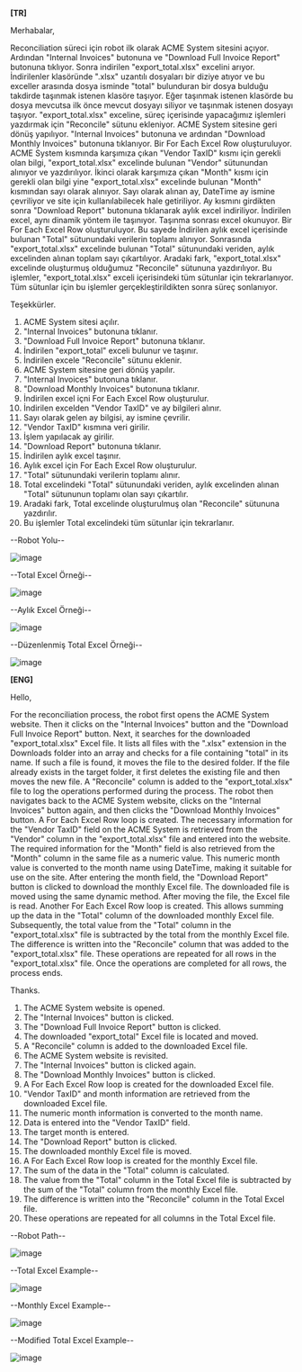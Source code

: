 **[TR]**

Merhabalar,

Reconciliation süreci için robot ilk olarak ACME System sitesini açıyor. Ardından "Internal Invoices" butonuna ve "Download Full Invoice Report" butonuna tıklıyor.
Sonra indirilen "export_total.xlsx" excelini arıyor. İndirilenler klasöründe ".xlsx" uzantılı dosyaları bir diziye atıyor ve bu exceller arasında dosya isminde "total"
bulunduran bir dosya bulduğu takdirde taşınmak istenen klasöre taşıyor. Eğer taşınmak istenen klasörde bu dosya mevcutsa ilk önce mevcut dosyayı siliyor ve taşınmak istenen
dosyayı taşıyor. "export_total.xlsx" exceline, süreç içerisinde yapacağımız işlemleri yazdırmak için "Reconcile" sütunu ekleniyor. ACME System sitesine geri dönüş yapılıyor.
"Internal Invoices" butonuna ve ardından "Download Monthly Invoices" butonuna tıklanıyor. Bir For Each Excel Row oluşturuluyor. ACME System kısmında karşımıza çıkan "Vendor TaxID"
kısmı için gerekli olan bilgi, "export_total.xlsx" excelinde bulunan "Vendor" sütunundan alınıyor ve yazdırılıyor. İkinci olarak karşımıza çıkan "Month" kısmı için gerekli olan bilgi
yine "export_total.xlsx" excelinde bulunan "Month" kısmından sayı olarak alınıyor. Sayı olarak alınan ay, DateTime ay ismine çevriliyor ve site için kullanılabilecek hale getiriliyor.
Ay kısmını girdikten sonra "Download Report" butonuna tıklanarak aylık excel indiriliyor. İndirilen excel, aynı dinamik yöntem ile taşınıyor. Taşınma sonrası excel okunuyor.
Bir For Each Excel Row oluşturuluyor. Bu sayede İndirilen aylık excel içerisinde bulunan "Total" sütunundaki verilerin toplamı alınıyor. Sonrasında "export_total.xlsx" excelinde 
bulunan "Total" sütunundaki veriden, aylık excelinden alınan toplam sayı çıkartılıyor. Aradaki fark, "export_total.xlsx" excelinde oluşturmuş olduğumuz "Reconcile" sütununa yazdırılıyor.
Bu işlemler, "export_total.xlsx" exceli içerisindeki tüm sütunlar için tekrarlanıyor. Tüm sütunlar için bu işlemler gerçekleştirildikten sonra süreç sonlanıyor.

Teşekkürler.

1. ACME System sitesi açılır.
2. "Internal Invoices" butonuna tıklanır.
3. "Download Full Invoice Report" butonuna tıklanır.
4. İndirilen "export_total" exceli bulunur ve taşınır.
5. İndirilen excele "Reconcile" sütunu eklenir.
6. ACME System sitesine geri dönüş yapılır.
7. "Internal Invoices" butonuna tıklanır.
8. "Download Monthly Invoices" butonuna tıklanır.
9. İndirilen excel içni For Each Excel Row oluşturulur.
10. İndirilen excelden "Vendor TaxID" ve ay bilgileri alınır.
11. Sayı olarak gelen ay bilgisi, ay ismine çevrilir.
12. "Vendor TaxID" kısmına veri girilir.
13. İşlem yapılacak ay girilir.
14. "Download Report" butonuna tıklanır.
15. İndirilen aylık excel taşınır.
16. Aylık excel için For Each Excel Row oluşturulur.
17. "Total" sütunundaki verilerin toplamı alınır.
18. Total excelindeki "Total" sütunundaki veriden, aylık excelinden alınan "Total" sütununun toplamı olan sayı çıkartılır.
19. Aradaki fark, Total excelinde oluşturulmuş olan "Reconcile" sütununa yazdırılır.
20. Bu işlemler Total excelindeki tüm sütunlar için tekrarlanır.

--Robot Yolu--

![image](https://github.com/user-attachments/assets/810972b0-9c47-4f84-8c95-c6974d1e3248)

--Total Excel Örneği--

![image](https://github.com/user-attachments/assets/02bd3a64-3ca5-4dc1-81c9-d4a720822423)

--Aylık Excel Örneği--

![image](https://github.com/user-attachments/assets/e0937f3b-363b-4062-9539-d6316d168c00)

--Düzenlenmiş Total Excel Örneği--

![image](https://github.com/user-attachments/assets/87e7458e-87a6-4ae0-ad06-ee1d8088ab06)

**[ENG]**

Hello,

For the reconciliation process, the robot first opens the ACME System website. Then it clicks on the "Internal Invoices" button and the "Download Full Invoice Report" button.
Next, it searches for the downloaded "export_total.xlsx" Excel file. It lists all files with the ".xlsx" extension in the Downloads folder into an array and checks for a file containing "total" in its name. If such a file is found, it moves the file to the desired folder. If the file already exists in the target folder, it first deletes the existing file and then moves the new file.
A "Reconcile" column is added to the "export_total.xlsx" file to log the operations performed during the process. The robot then navigates back to the ACME System website, clicks on the "Internal Invoices" button again, and then clicks the "Download Monthly Invoices" button.
A For Each Excel Row loop is created. The necessary information for the "Vendor TaxID" field on the ACME System is retrieved from the "Vendor" column in the "export_total.xlsx" file and entered into the website. The required information for the "Month" field is also retrieved from the "Month" column in the same file as a numeric value. This numeric month value is converted to the month name using DateTime, making it suitable for use on the site.
After entering the month field, the "Download Report" button is clicked to download the monthly Excel file. The downloaded file is moved using the same dynamic method. After moving the file, the Excel file is read.
Another For Each Excel Row loop is created. This allows summing up the data in the "Total" column of the downloaded monthly Excel file. Subsequently, the total value from the "Total" column in the "export_total.xlsx" file is subtracted by the total from the monthly Excel file. The difference is written into the "Reconcile" column that was added to the "export_total.xlsx" file.
These operations are repeated for all rows in the "export_total.xlsx" file. Once the operations are completed for all rows, the process ends.

Thanks.

1. The ACME System website is opened.
2. The "Internal Invoices" button is clicked.
3. The "Download Full Invoice Report" button is clicked.
4. The downloaded "export_total" Excel file is located and moved.
5. A "Reconcile" column is added to the downloaded Excel file.
6. The ACME System website is revisited.
7. The "Internal Invoices" button is clicked again.
8. The "Download Monthly Invoices" button is clicked.
9. A For Each Excel Row loop is created for the downloaded Excel file.
10. "Vendor TaxID" and month information are retrieved from the downloaded Excel file.
11. The numeric month information is converted to the month name.
12. Data is entered into the "Vendor TaxID" field.
13. The target month is entered.
14. The "Download Report" button is clicked.
15. The downloaded monthly Excel file is moved.
16. A For Each Excel Row loop is created for the monthly Excel file.
17. The sum of the data in the "Total" column is calculated.
18. The value from the "Total" column in the Total Excel file is subtracted by the sum of the "Total" column from the monthly Excel file.
19. The difference is written into the "Reconcile" column in the Total Excel file.
20. These operations are repeated for all columns in the Total Excel file.

--Robot Path--

![image](https://github.com/user-attachments/assets/83cdb181-620f-46cf-9fd1-160c709ddefb)

--Total Excel Example--

![image](https://github.com/user-attachments/assets/7718ff4a-e997-4f0a-ba1c-7c64d19e5ed3)

--Monthly Excel Example--

![image](https://github.com/user-attachments/assets/e0937f3b-363b-4062-9539-d6316d168c00)

--Modified Total Excel Example--

![image](https://github.com/user-attachments/assets/87e7458e-87a6-4ae0-ad06-ee1d8088ab06)

